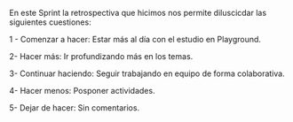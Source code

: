 En este Sprint la retrospectiva que hicimos nos permite diluscicdar las siguientes cuestiones:

1 - Comenzar a hacer: Estar más al día con el estudio en Playground.

2- Hacer más: Ir profundizando más en los temas.

3- Continuar haciendo: Seguir trabajando en equipo de forma colaborativa.

4- Hacer menos: Posponer actividades.

5- Dejar de hacer: Sin comentarios.

